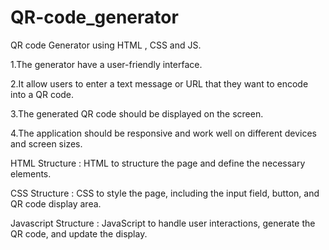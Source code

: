 # QR-code_generator
QR code Generator using HTML , CSS and JS.

1.The generator have a user-friendly interface.

2.It allow users to enter a text message or URL that they want to encode into a QR code.

3.The generated QR code should be displayed on the screen.

4.The application should be responsive and work well on different devices and screen sizes.

HTML Structure : HTML to structure the page and define the necessary elements.

CSS Structure : CSS to style the page, including the input field, button, and QR code display area.

Javascript Structure : JavaScript to handle user interactions, generate the QR code, and update the display.
